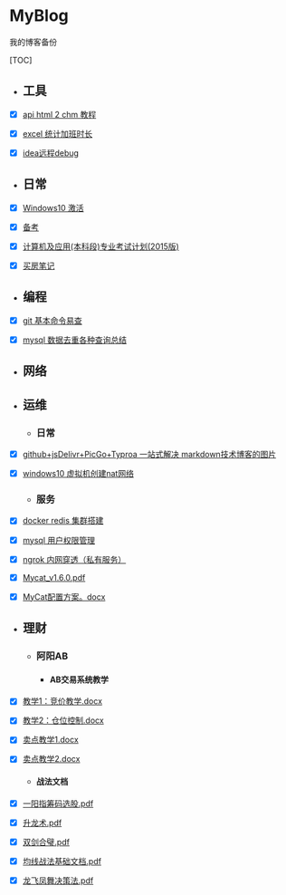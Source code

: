 # MyBlog
我的博客备份

[TOC]

- ## 工具

- [x] [api html 2 chm 教程](https://github.com/YasinHenry/MyBlog/blob/main/%E5%B7%A5%E5%85%B7/api%20html%202%20chm%20%E6%95%99%E7%A8%8B.md)

- [x] [excel 统计加班时长](https://github.com/YasinHenry/MyBlog/blob/main/%E5%B7%A5%E5%85%B7/excel%20%E7%BB%9F%E8%AE%A1%E5%8A%A0%E7%8F%AD%E6%97%B6%E9%95%BF.md)

- [x] [idea远程debug](https://github.com/YasinHenry/MyBlog/blob/main/%E5%B7%A5%E5%85%B7/idea%E8%BF%9C%E7%A8%8Bdebug.docx)

  

- ## 日常

- [x] [Windows10 激活](https://github.com/YasinHenry/MyBlog/blob/main/%E6%97%A5%E5%B8%B8/Windows10%20%E6%BF%80%E6%B4%BB.md)
- [x] [备考](https://github.com/YasinHenry/MyBlog/blob/main/%E6%97%A5%E5%B8%B8/%E5%A4%87%E8%80%83.md)
- [x] [计算机及应用(本科段)专业考试计划(2015版)](https://github.com/YasinHenry/MyBlog/blob/main/%E6%97%A5%E5%B8%B8/%E8%AE%A1%E7%AE%97%E6%9C%BA%E5%8F%8A%E5%BA%94%E7%94%A8(%E6%9C%AC%E7%A7%91%E6%AE%B5)%E4%B8%93%E4%B8%9A%E8%80%83%E8%AF%95%E8%AE%A1%E5%88%92(2015%E7%89%88).doc)
- [x] [买房笔记](https://github.com/YasinHenry/MyBlog/blob/main/%E6%97%A5%E5%B8%B8/%E4%B9%B0%E6%88%BF%E7%AC%94%E8%AE%B0.md)


- ## 编程

- [x] [git 基本命令易查](https://github.com/YasinHenry/MyBlog/blob/main/%E7%BC%96%E7%A8%8B/git%20%E5%9F%BA%E6%9C%AC%E5%91%BD%E4%BB%A4%E6%98%93%E6%9F%A5.md)

- [x] [mysql 数据去重各种查询总结](https://github.com/YasinHenry/MyBlog/blob/main/%E7%BC%96%E7%A8%8B/mysql%20%E6%95%B0%E6%8D%AE%E5%8E%BB%E9%87%8D%E5%90%84%E7%A7%8D%E6%9F%A5%E8%AF%A2%E6%80%BB%E7%BB%93.md)

  

- ## 网络



- ## 运维

  - ### 日常

- [x] [github+jsDelivr+PicGo+Typroa 一站式解决 markdown技术博客的图片](https://github.com/YasinHenry/MyBlog/blob/main/%E8%BF%90%E7%BB%B4/%E6%97%A5%E5%B8%B8/github%2BjsDelivr%2BPicGo%2BTyproa%20%E4%B8%80%E7%AB%99%E5%BC%8F%E8%A7%A3%E5%86%B3%20markdown%E6%8A%80%E6%9C%AF%E5%8D%9A%E5%AE%A2%E7%9A%84%E5%9B%BE%E7%89%87%208bc097ad50994074b9746649df519374.md)
- [x] [windows10 虚拟机创建nat网络](https://github.com/YasinHenry/MyBlog/blob/main/%E8%BF%90%E7%BB%B4/%E6%97%A5%E5%B8%B8/windows10%20%E8%99%9A%E6%8B%9F%E6%9C%BA%E5%88%9B%E5%BB%BAnat%E7%BD%91%E7%BB%9C.md)
    
  - ### 服务
  

- [x] [docker redis 集群搭建](https://github.com/YasinHenry/MyBlog/blob/main/%E8%BF%90%E7%BB%B4/%E6%9C%8D%E5%8A%A1/docker%20redis%20%E9%9B%86%E7%BE%A4%E6%90%AD%E5%BB%BA.md)
- [x] [mysql 用户权限管理](https://github.com/YasinHenry/MyBlog/blob/main/%E8%BF%90%E7%BB%B4/%E6%9C%8D%E5%8A%A1/mysql%20%E7%94%A8%E6%88%B7%E6%9D%83%E9%99%90%E7%AE%A1%E7%90%86.md)
- [x] [ngrok 内网穿透（私有服务）](https://github.com/YasinHenry/MyBlog/blob/main/%E8%BF%90%E7%BB%B4/%E6%9C%8D%E5%8A%A1/ngrok%20%E5%86%85%E7%BD%91%E7%A9%BF%E9%80%8F%EF%BC%88%E7%A7%81%E6%9C%89%E6%9C%8D%E5%8A%A1%EF%BC%89.md)
- [x] [Mycat_v1.6.0.pdf](https://github.com/YasinHenry/MyBlog/blob/main/%E8%BF%90%E7%BB%B4/%E6%9C%8D%E5%8A%A1/Mycat_V1.6.0.pdf)
- [x] [MyCat配置方案。docx](https://github.com/YasinHenry/MyBlog/blob/main/%E8%BF%90%E7%BB%B4/%E6%9C%8D%E5%8A%A1/MyCat%E9%85%8D%E7%BD%AE%E6%96%B9%E6%A1%88.docx)

- ## 理财
  - ### 阿阳AB
    - #### AB交易系统教学
- [x] [教学1：竞价教学.docx](https://github.com/YasinHenry/MyBlog/blob/main/%E7%90%86%E8%B4%A2/%E9%98%BF%E9%98%B3AB/AB%E4%BA%A4%E6%98%93%E7%B3%BB%E7%BB%9F%E6%95%99%E5%AD%A6/%E6%95%99%E5%AD%A61%EF%BC%9A%E7%AB%9E%E4%BB%B7%E6%95%99%E5%AD%A6.docx)
- [x] [教学2：仓位控制.docx](https://github.com/YasinHenry/MyBlog/blob/main/%E7%90%86%E8%B4%A2/%E9%98%BF%E9%98%B3AB/AB%E4%BA%A4%E6%98%93%E7%B3%BB%E7%BB%9F%E6%95%99%E5%AD%A6/%E6%95%99%E5%AD%A62%EF%BC%9A%E4%BB%93%E4%BD%8D%E6%8E%A7%E5%88%B6.docx)
- [x] [卖点教学1.docx](https://github.com/YasinHenry/MyBlog/blob/main/%E7%90%86%E8%B4%A2/%E9%98%BF%E9%98%B3AB/AB%E4%BA%A4%E6%98%93%E7%B3%BB%E7%BB%9F%E6%95%99%E5%AD%A6/%E5%8D%96%E7%82%B9%E6%95%99%E5%AD%A62.docx)
- [x] [卖点教学2.docx](https://github.com/YasinHenry/MyBlog/blob/main/%E7%90%86%E8%B4%A2/%E9%98%BF%E9%98%B3AB/AB%E4%BA%A4%E6%98%93%E7%B3%BB%E7%BB%9F%E6%95%99%E5%AD%A6/%E5%8D%96%E7%82%B9%E6%95%99%E5%AD%A62.docx)

    - #### 战法文档
- [x] [一阳指筹码选股.pdf](https://github.com/YasinHenry/MyBlog/blob/main/%E7%90%86%E8%B4%A2/%E9%98%BF%E9%98%B3AB/%E6%88%98%E6%B3%95%E6%96%87%E6%A1%A3/%E4%B8%80%E9%98%B3%E6%8C%87%E7%AD%B9%E7%A0%81%E9%80%89%E8%82%A1.pdf)
- [x] [升龙术.pdf](https://github.com/YasinHenry/MyBlog/blob/main/%E7%90%86%E8%B4%A2/%E9%98%BF%E9%98%B3AB/%E6%88%98%E6%B3%95%E6%96%87%E6%A1%A3/%E5%8D%87%E9%BE%99%E6%9C%AF.pdf)
- [x] [双剑合璧.pdf](https://github.com/YasinHenry/MyBlog/blob/main/%E7%90%86%E8%B4%A2/%E9%98%BF%E9%98%B3AB/%E6%88%98%E6%B3%95%E6%96%87%E6%A1%A3/%E5%8F%8C%E5%89%91%E5%90%88%E7%92%A7.pdf)
- [x] [均线战法基础文档.pdf](https://github.com/YasinHenry/MyBlog/blob/main/%E7%90%86%E8%B4%A2/%E9%98%BF%E9%98%B3AB/%E6%88%98%E6%B3%95%E6%96%87%E6%A1%A3/%E5%9D%87%E7%BA%BF%E6%88%98%E6%B3%95%E5%9F%BA%E7%A1%80%E6%96%87%E6%A1%A3.pdf)
- [x] [龙飞凤舞决策法.pdf](https://github.com/YasinHenry/MyBlog/blob/main/%E7%90%86%E8%B4%A2/%E9%98%BF%E9%98%B3AB/%E6%88%98%E6%B3%95%E6%96%87%E6%A1%A3/%E9%BE%99%E9%A3%9E%E5%87%A4%E8%88%9E%E5%86%B3%E7%AD%96%E6%B3%95.pdf)